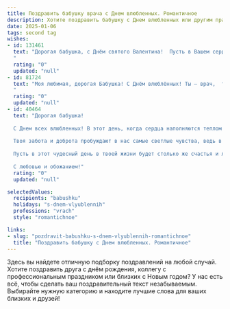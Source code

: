 ```yaml
---
title: Поздравить бабушку врача с Днем влюбленных. Романтичное
description: Хотите поздравить бабушку с Днем влюбленных или другим праздником? Наш ИИ создаст незабываемое поздравление, а вы обязательно выделитесь среди других.  
date: 2025-01-06
tags: second tag
wishes:
- id: 131461
  text: "Дорогая бабушка, с Днём святого Валентина!  Пусть в Вашем сердце, таком добром и любящем, как и Ваши руки врача, всегда царит весна, а любовь согревает теплом и нежностью.  Желаю Вам океан счастья,  безграничного здоровья и много-много радостных мгновений!
  "
  rating: "0"
  updated: "null"
- id: 81724
  text: "Моя любимая, дорогая Бабушка! С Днём влюблённых! Ты – врач,  твоя любовь – это забота и исцеление. Желаю тебе, чтобы твоя работа приносила тебе радость, а сердце всегда оставалось молодым и полным любви!
  "
  rating: "0"
  updated: "null"
- id: 40464
  text: "Дорогая бабушка!
  
  С Днем всех влюбленных! В этот день, когда сердца наполняются теплом и нежностью, я хочу поздравить тебя с тем, что ты являешься не только великолепным врачом, исцеляющим тела и души, но и самой настоящей хранительницей любви в нашей семье.
  
  Твоя забота и доброта пробуждают в нас самые светлые чувства, ведь в каждом твоем взгляде и каждой улыбке таится бесконечная любовь. Ты умеешь не только лечить, но и согревать своим теплом, наполняя наши сердца радостью.
  
  Пусть в этот чудесный день в твоей жизни будет столько же счастья и любви, сколько ты даришь окружающим. Пусть каждый момент радует тебя, а сердце твое наполняется счастливыми эмоциями, как ты наполняешь наши жизни светом!
  
  С любовью и обожанием!"
  rating: "0"
  updated: "null"

selectedValues:
  recipients: "babushku"
  holidays: "s-dnem-vlyublennih"
  professions: "vrach"
  style: "romantichnoe"

links:
- slug: "pozdravit-babushku-s-dnem-vlyublennih-romantichnoe"
  title: "Поздравить бабушку с Днем влюбленных. Романтичное"
---
```


Здесь вы найдете отличную подборку поздравлений на любой случай.
Хотите поздравить друга с днём рождения, коллегу с профессиональным праздником или близких с Новым годом? У нас есть всё, чтобы сделать ваш поздравительный текст незабываемым. Выбирайте нужную категорию и находите лучшие слова для ваших близких и друзей!
